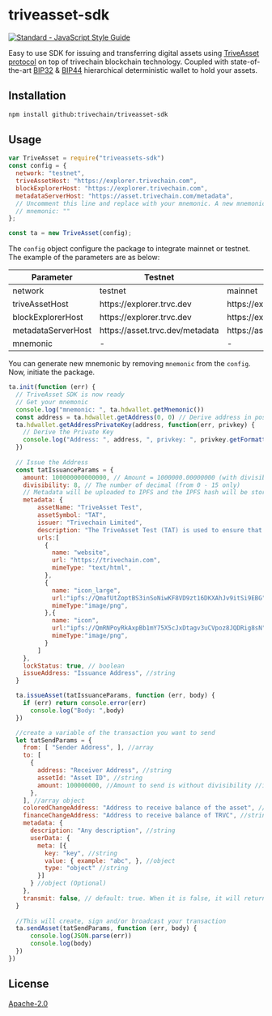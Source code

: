 # triveasset-sdk
[![Standard - JavaScript Style Guide](https://cdn.rawgit.com/feross/standard/master/badge.svg)](https://github.com/feross/standard)

Easy to use SDK for issuing and transferring digital assets using [TriveAsset protocol](https://github.com/trivechain/triveasset-protocol) on top of trivechain blockchain technology.
Coupled with state-of-the-art [BIP32](https://github.com/bitcoin/bips/blob/master/bip-0032.mediawiki) & [BIP44](https://github.com/bitcoin/bips/blob/master/bip-0044.mediawiki) hierarchical deterministic wallet to hold your assets.

## Installation
``` bash
npm install github:trivechain/triveasset-sdk
```

## Usage

```js
var TriveAsset = require("triveassets-sdk")
const config = {
  network: "testnet",
  triveAssetHost: "https://explorer.trivechain.com",
  blockExplorerHost: "https://explorer.trivechain.com",
  metadataServerHost: "https://asset.trivechain.com/metadata",
  // Uncomment this line and replace with your mnemonic. A new mnemonic will be generated
  // mnemonic: ""
};

const ta = new TriveAsset(config);
```

The ```config``` object configure the package to integrate mainnet or testnet. The example of the parameters are as below:

| Parameter  | Testnet  | Mainnet  |
| ------------ | ------------ | ------------ |
| network  | testnet  | mainnet  |
| triveAssetHost  | https://<span/>explorer.trvc.dev  | https://<span/>explorer.trivechain.com  |
| blockExplorerHost  | https://<span/>explorer.trvc.dev  | https://<span/>explorer.trivechain.com  |
| metadataServerHost  | https://<span/>asset.trvc.dev/metadata  | https://<span/>asset.trivechain.com/metadata  |
| mnemonic  | -  | -  |

You can generate new mnemonic by removing ```mnemonic``` from the ```config```.
Now, initiate the package.

```js
ta.init(function (err) {
  // TriveAsset SDK is now ready
  // Get your mnemonic
  console.log("mnemonic: ", ta.hdwallet.getMnemonic())
  const address = ta.hdwallet.getAddress(0, 0) // Derive address in position 0,0 from mnemonic
  ta.hdwallet.getAddressPrivateKey(address, function(err, privkey) {
    // Derive the Private Key
    console.log("Address: ", address, ", privkey: ", privkey.getFormattedValue());
  })
  
  // Issue the Address
  const tatIssuanceParams = {
    amount: 100000000000000, // Amount = 1000000.00000000 (with divisibility)
    divisibility: 8, // The number of decimal (from 0 - 15 only)
    // Metadata will be uploaded to IPFS and the IPFS hash will be stored in the transaction
    metadata: {
        assetName: "TriveAsset Test",
        assetSymbol: "TAT",
        issuer: "Trivechain Limited",
        description: "The TriveAsset Test (TAT) is used to ensure that the asset is issued correctly",
        urls:[
          {
            name: "website",
            url: "https://trivechain.com",
            mimeType: "text/html",
          },
          {
            name: "icon_large", 
            url:"ipfs://QmafUtZoptBS3inSoNiwKF8VD9zt16DKXAhJv9itSi9EBG",
            mimeType:"image/png",
          },{
            name: "icon",
            url:"ipfs://QmRNPoyRkAxpBb1mY75X5cJxDtagv3uCVpoz8JQDRig8sN",
            mimeType:"image/png",
          }
        ]
    },
    lockStatus: true, // boolean
    issueAddress: "Issuance Address", //string
  }

  ta.issueAsset(tatIssuanceParams, function (err, body) {
    if (err) return console.error(err)
      console.log("Body: ",body)
  })

  //create a variable of the transaction you want to send
  let tatSendParams = {
    from: [ "Sender Address", ], //array
    to: [
      {
        address: "Receiver Address", //string
        assetId: "Asset ID", //string
        amount: 100000000, //Amount to send is without divisibility //int
      },
    ], //array object
    coloredChangeAddress: "Address to receive balance of the asset", //string
    financeChangeAddress: "Address to receive balance of TRVC", //string
    metadata: {
      description: "Any description", //string
      userData: {
        meta: [{
          key: "key", //string
          value: { example: "abc", }, //object
          type: "object" //string
        }]
      } //object (Optional)
    },
    transmit: false, // default: true. When it is false, it will return an signedTx Hex, else it will broadcast your transction straightaway.
  }
  
  //This will create, sign and/or broadcast your transaction
  ta.sendAsset(tatSendParams, function (err, body) {
      console.log(JSON.parse(err))
      console.log(body)
  })
})
```

## License

[Apache-2.0](http://www.apache.org/licenses/LICENSE-2.0)
